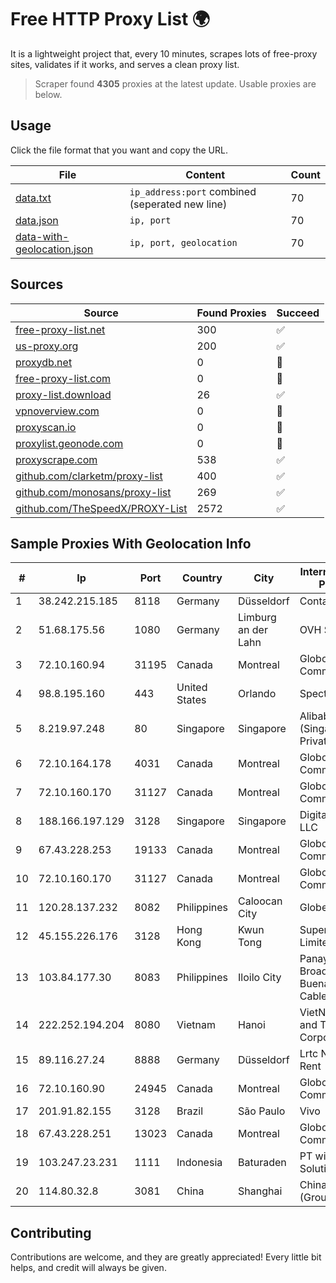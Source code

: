 
# Free HTTP Proxy List 🌍

It is a lightweight project that, every 10 minutes, scrapes lots of free-proxy sites, validates if it works, and serves a clean proxy list.


> Scraper found **4305** proxies at the latest update. Usable proxies are below.

## Usage

Click the file format that you want and copy the URL.


|File|Content|Count|
|----|-------|-----|
|[data.txt](https://raw.githubusercontent.com/themiralay/Proxy-List-World/master/data.txt)|`ip_address:port` combined (seperated new line)|70|
|[data.json](https://raw.githubusercontent.com/themiralay/Proxy-List-World/master/data.json)|`ip, port`|70|
|[data-with-geolocation.json](https://raw.githubusercontent.com/themiralay/Proxy-List-World/master/data-with-geolocation.json)|`ip, port, geolocation`|70|

## Sources

|Source|Found Proxies|Succeed|
|------|-------------|-------|
|[free-proxy-list.net](https://free-proxy-list.net)|300|✅|
|[us-proxy.org](https://www.us-proxy.org)|200|✅|
|[proxydb.net](http://proxydb.net)|0|🚫|
|[free-proxy-list.com](https://free-proxy-list.com/?page=&port=&type%5B%5D=http&type%5B%5D=https&up_time=0&search=Search)|0|🚫|
|[proxy-list.download](https://www.proxy-list.download/HTTP)|26|✅|
|[vpnoverview.com](https://vpnoverview.com/privacy/anonymous-browsing/free-proxy-servers)|0|🚫|
|[proxyscan.io](https://www.proxyscan.io)|0|🚫|
|[proxylist.geonode.com](https://proxylist.geonode.com/api/proxy-list?limit=300&page=1&sort_by=lastChecked&sort_type=desc&protocols=http,https)|0|🚫|
|[proxyscrape.com](https://api.proxyscrape.com/v2/?request=displayproxies&protocol=http&timeout=10000&country=all&ssl=all&anonymity=all)|538|✅|
|[github.com/clarketm/proxy-list](https://raw.githubusercontent.com/clarketm/proxy-list/master/proxy-list-raw.txt)|400|✅|
|[github.com/monosans/proxy-list](https://raw.githubusercontent.com/monosans/proxy-list/main/proxies/http.txt)|269|✅|
|[github.com/TheSpeedX/PROXY-List](https://raw.githubusercontent.com/TheSpeedX/PROXY-List/master/http.txt)|2572|✅|


## Sample Proxies With Geolocation Info

|#|Ip|Port|Country|City|Internet Service Provider|
|-|--|----|-------|----|-------------------------|
|1|38.242.215.185|8118|Germany|Düsseldorf|Contabo GmbH|
|2|51.68.175.56|1080|Germany|Limburg an der Lahn|OVH SAS|
|3|72.10.160.94|31195|Canada|Montreal|GloboTech Communications|
|4|98.8.195.160|443|United States|Orlando|Spectrum|
|5|8.219.97.248|80|Singapore|Singapore|Alibaba Cloud (Singapore) Private Limited|
|6|72.10.164.178|4031|Canada|Montreal|GloboTech Communications|
|7|72.10.160.170|31127|Canada|Montreal|GloboTech Communications|
|8|188.166.197.129|3128|Singapore|Singapore|DigitalOcean, LLC|
|9|67.43.228.253|19133|Canada|Montreal|GloboTech Communications|
|10|72.10.160.170|31127|Canada|Montreal|GloboTech Communications|
|11|120.28.137.232|8082|Philippines|Caloocan City|Globe Telecom|
|12|45.155.226.176|3128|Hong Kong|Kwun Tong|Superhub Limited|
|13|103.84.177.30|8083|Philippines|Iloilo City|Panay Broadband / Buenavista Cable TV., Inc.|
|14|222.252.194.204|8080|Vietnam|Hanoi|VietNam Post and Telecom Corporation|
|15|89.116.27.24|8888|Germany|Düsseldorf|Lrtc Network Rent|
|16|72.10.160.90|24945|Canada|Montreal|GloboTech Communications|
|17|201.91.82.155|3128|Brazil|São Paulo|Vivo|
|18|67.43.228.251|13023|Canada|Montreal|GloboTech Communications|
|19|103.247.23.231|1111|Indonesia|Baturaden|PT wifian Solution|
|20|114.80.32.8|3081|China|Shanghai|China Telecom (Group)|



## Contributing

Contributions are welcome, and they are greatly appreciated! Every
little bit helps, and credit will always be given.

